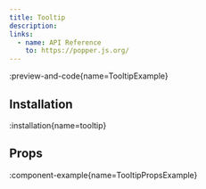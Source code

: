 ```yaml
---
title: Tooltip
description:
links:
  - name: API Reference
    to: https://popper.js.org/
---
```


:preview-and-code{name=TooltipExample}

## Installation

:installation{name=tooltip}

## Props

:component-example{name=TooltipPropsExample}
